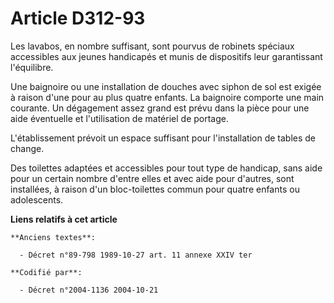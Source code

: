 # Article D312-93

Les lavabos, en nombre suffisant, sont pourvus de robinets spéciaux accessibles aux jeunes handicapés et munis de dispositifs
leur garantissant l'équilibre.

Une baignoire ou une installation de douches avec siphon de sol est exigée à raison d'une pour au plus quatre enfants. La
baignoire comporte une main courante. Un dégagement assez grand est prévu dans la pièce pour une aide éventuelle et
l'utilisation de matériel de portage.

L'établissement prévoit un espace suffisant pour l'installation de tables de change.

Des toilettes adaptées et accessibles pour tout type de handicap, sans aide pour un certain nombre d'entre elles et avec aide
pour d'autres, sont installées, à raison d'un bloc-toilettes commun pour quatre enfants ou adolescents.

**Liens relatifs à cet article**

	**Anciens textes**:

	  - Décret n°89-798 1989-10-27 art. 11 annexe XXIV ter

	**Codifié par**:

	  - Décret n°2004-1136 2004-10-21
